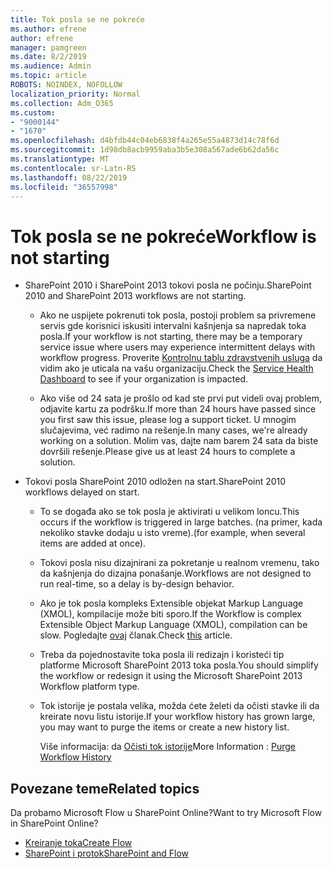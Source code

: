 ```yaml
---
title: Tok posla se ne pokreće
ms.author: efrene
author: efrene
manager: pamgreen
ms.date: 8/2/2019
ms.audience: Admin
ms.topic: article
ROBOTS: NOINDEX, NOFOLLOW
localization_priority: Normal
ms.collection: Adm_O365
ms.custom:
- "9000144"
- "1670"
ms.openlocfilehash: d4bfdb44c04eb6838f4a265e55a4873d14c78f6d
ms.sourcegitcommit: 1d98db8acb9959aba3b5e308a567ade6b62da56c
ms.translationtype: MT
ms.contentlocale: sr-Latn-RS
ms.lasthandoff: 08/22/2019
ms.locfileid: "36557998"
---
```

# <a name="workflow-is-not-starting"></a><span data-ttu-id="e5e40-102">Tok posla se ne pokreće</span><span class="sxs-lookup"><span data-stu-id="e5e40-102">Workflow is not starting</span></span>

- <span data-ttu-id="e5e40-103">SharePoint 2010 i SharePoint 2013 tokovi posla ne počinju.</span><span class="sxs-lookup"><span data-stu-id="e5e40-103">SharePoint 2010 and SharePoint 2013 workflows are not starting.</span></span>

    - <span data-ttu-id="e5e40-104">Ako ne uspijete pokrenuti tok posla, postoji problem sa privremene servis gde korisnici iskusiti intervalni kašnjenja sa napredak toka posla.</span><span class="sxs-lookup"><span data-stu-id="e5e40-104">If your workflow is not starting, there may be a temporary service issue where users may experience intermittent delays with workflow progress.</span></span> <span data-ttu-id="e5e40-105">Proverite [Kontrolnu tablu zdravstvenih usluga](https:/admin.microsoft.com/AdminPortal/Home#/servicehealth) da vidim ako je uticala na vašu organizaciju.</span><span class="sxs-lookup"><span data-stu-id="e5e40-105">Check the [Service Health Dashboard](https:/admin.microsoft.com/AdminPortal/Home#/servicehealth) to see if your organization is impacted.</span></span>

    - <span data-ttu-id="e5e40-106">Ako više od 24 sata je prošlo od kad ste prvi put videli ovaj problem, odjavite kartu za podršku.</span><span class="sxs-lookup"><span data-stu-id="e5e40-106">If more than 24 hours have passed since you first saw this issue, please log a support ticket.</span></span> <span data-ttu-id="e5e40-107">U mnogim slučajevima, već radimo na rešenje.</span><span class="sxs-lookup"><span data-stu-id="e5e40-107">In many cases, we're already working on a solution.</span></span> <span data-ttu-id="e5e40-108">Molim vas, dajte nam barem 24 sata da biste dovršili rešenje.</span><span class="sxs-lookup"><span data-stu-id="e5e40-108">Please give us at least 24 hours to complete a solution.</span></span>

- <span data-ttu-id="e5e40-109">Tokovi posla SharePoint 2010 odložen na start.</span><span class="sxs-lookup"><span data-stu-id="e5e40-109">SharePoint 2010 workflows delayed on start.</span></span>

    - <span data-ttu-id="e5e40-110">To se događa ako se tok posla je aktivirati u velikom loncu.</span><span class="sxs-lookup"><span data-stu-id="e5e40-110">This occurs if the workflow is triggered in large batches.</span></span> <span data-ttu-id="e5e40-111">(na primer, kada nekoliko stavke dodaju u isto vreme).</span><span class="sxs-lookup"><span data-stu-id="e5e40-111">(for example, when several items are added at once).</span></span>

    - <span data-ttu-id="e5e40-112">Tokovi posla nisu dizajnirani za pokretanje u realnom vremenu, tako da kašnjenja do dizajna ponašanje.</span><span class="sxs-lookup"><span data-stu-id="e5e40-112">Workflows are not designed to run real-time, so a delay is by-design behavior.</span></span>

   -  <span data-ttu-id="e5e40-113">Ako je tok posla kompleks Extensible objekat Markup Language (XMOL), kompilacije može biti sporo.</span><span class="sxs-lookup"><span data-stu-id="e5e40-113">If the Workflow is complex Extensible Object Markup Language (XMOL), compilation can be slow.</span></span> <span data-ttu-id="e5e40-114">Pogledajte [ovaj](https://support.microsoft.com/en-us/kb/3043697) članak.</span><span class="sxs-lookup"><span data-stu-id="e5e40-114">Check [this](https://support.microsoft.com/en-us/kb/3043697) article.</span></span>

    - <span data-ttu-id="e5e40-115">Treba da pojednostavite toka posla ili redizajn i koristeći tip platforme Microsoft SharePoint 2013 toka posla.</span><span class="sxs-lookup"><span data-stu-id="e5e40-115">You should simplify the workflow or redesign it using the Microsoft SharePoint 2013 Workflow platform type.</span></span>

    - <span data-ttu-id="e5e40-116">Tok istorije je postala velika, možda ćete želeti da očisti stavke ili da kreirate novu listu istorije.</span><span class="sxs-lookup"><span data-stu-id="e5e40-116">If your workflow history has grown large, you may want to purge the items or create a new history list.</span></span>

        <span data-ttu-id="e5e40-117">Više informacija: da [Očisti tok istorije](https://blogs.technet.microsoft.com/marj/2015/08/07/sharepoint-2010-workflows-best-practice-purge-workflow-history-list-items/)</span><span class="sxs-lookup"><span data-stu-id="e5e40-117">More Information : [Purge Workflow History](https://blogs.technet.microsoft.com/marj/2015/08/07/sharepoint-2010-workflows-best-practice-purge-workflow-history-list-items/)</span></span>


## <a name="related-topics"></a><span data-ttu-id="e5e40-118">Povezane teme</span><span class="sxs-lookup"><span data-stu-id="e5e40-118">Related topics</span></span>
<span data-ttu-id="e5e40-119">Da probamo Microsoft Flow u SharePoint Online?</span><span class="sxs-lookup"><span data-stu-id="e5e40-119">Want to try Microsoft Flow in SharePoint Online?</span></span>
- [<span data-ttu-id="e5e40-120">Kreiranje toka</span><span class="sxs-lookup"><span data-stu-id="e5e40-120">Create Flow</span></span>](https://support.office.com/article/Create-a-flow-for-a-list-or-library-in-SharePoint-Online-or-OneDrive-for-Business-a9c3e03b-0654-46af-a254-20252e580d01) 
- [<span data-ttu-id="e5e40-121">SharePoint i protok</span><span class="sxs-lookup"><span data-stu-id="e5e40-121">SharePoint and Flow</span></span>](https://flow.microsoft.com/blog/sharepoint-and-flow/) 


